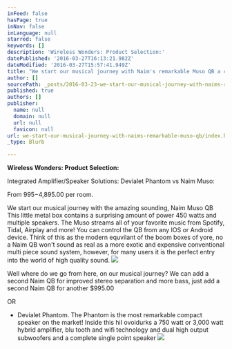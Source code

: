 ```yaml
---
inFeed: false
hasPage: true
inNav: false
inLanguage: null
starred: false
keywords: []
description: 'Wireless Wonders: Product Selection:'
datePublished: '2016-03-27T16:13:21.982Z'
dateModified: '2016-03-27T15:57:41.949Z'
title: "We start our musical journey with Naim's remarkable Muso QB a compact high power cube with the famous sound of Naim Audio and a killer app! \_Think of this little wonder as the modern equivilant\_"
author: []
sourcePath: _posts/2016-03-23-we-start-our-musical-journey-with-naims-remarkable-muso-qb.md
published: true
authors: []
publisher:
  name: null
  domain: null
  url: null
  favicon: null
url: we-start-our-musical-journey-with-naims-remarkable-muso-qb/index.html
_type: Blurb

---
```

**Wireless Wonders: Product Selection:**

Integrated Amplifier/Speaker Solutions: Devialet Phantom vs Naim Muso:

From $995-$4,895.00 per room.

We start our musical journey with the amazing sounding, Naim Muso QB This little metal box contains a surprising amount of power 450 watts  and multiple speakers. The Muso streams all of your favorite music from Spotify, Tidal, Airplay and more! You can control the QB from any IOS or Android device.  Think of this as the modern equvilant of the boom boxes of yore, no a Naim QB won't sound as real as a more exotic and expensive conventional multi piece sound system, however, for many users it is the perfect entry  into the world of high quality sound. ![](https://the-grid-user-content.s3-us-west-2.amazonaws.com/5fbbda9f-c9fe-4c60-be4d-e606a67b80e5.jpg)

Well where do we go from here, on our musical journey? We can add a second Naim QB for improved stereo separation and more bass, just add a second Naim QB for another $995.00 

OR 

* Devialet Phantom. The Phantom is the most remarkable compact speaker on the market! Inside this hiI ovoidurks a 750 watt or 3,000 watt hybrid amplifier, blu tooth and wifi technology and dual high output subwoofers and a complete single point speaker
![](https://the-grid-user-content.s3-us-west-2.amazonaws.com/827ac866-bf1c-40a6-b52e-4d37ab23b095.jpg)